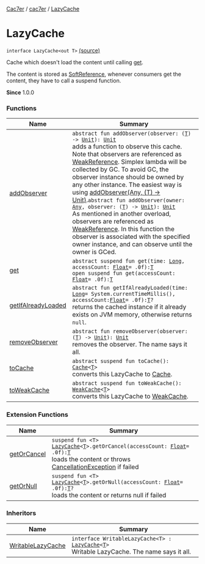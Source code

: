 [Cac7er](../../index.md) / [cac7er](../index.md) / [LazyCache](./index.md)

# LazyCache

`interface LazyCache<out T>` [(source)](http://2wiqua.wcaokaze.com/gitbucket/wcaokaze/Cac7er/blob/master/src/main/java/cac7er/LazyCache.kt#L14)

Cache which doesn't load the content until calling [get](get.md).

The content is stored as [SoftReference](http://docs.oracle.com/javase/6/docs/api/java/lang/ref/SoftReference.html), whenever consumers get the content,
they have to call a suspend function.

**Since**
1.0.0

### Functions

| Name | Summary |
|---|---|
| [addObserver](add-observer.md) | `abstract fun addObserver(observer: (`[`T`](index.md#T)`) -> `[`Unit`](https://kotlinlang.org/api/latest/jvm/stdlib/kotlin/-unit/index.html)`): `[`Unit`](https://kotlinlang.org/api/latest/jvm/stdlib/kotlin/-unit/index.html)<br>adds a function to observe this cache. Note that observers are referenced as [WeakReference](http://docs.oracle.com/javase/6/docs/api/java/lang/ref/WeakReference.html). Simplex lambda will be collected by GC. To avoid GC, the observer instance should be owned by any other instance. The easiest way is using [addObserver(Any, (T) -&gt; Unit)](add-observer.md).`abstract fun addObserver(owner: `[`Any`](https://kotlinlang.org/api/latest/jvm/stdlib/kotlin/-any/index.html)`, observer: (`[`T`](index.md#T)`) -> `[`Unit`](https://kotlinlang.org/api/latest/jvm/stdlib/kotlin/-unit/index.html)`): `[`Unit`](https://kotlinlang.org/api/latest/jvm/stdlib/kotlin/-unit/index.html)<br>As mentioned in another overload, observers are referenced as [WeakReference](http://docs.oracle.com/javase/6/docs/api/java/lang/ref/WeakReference.html). In this function the observer is associated with the specified owner instance, and can observe until the owner is GCed. |
| [get](get.md) | `abstract suspend fun get(time: `[`Long`](https://kotlinlang.org/api/latest/jvm/stdlib/kotlin/-long/index.html)`, accessCount: `[`Float`](https://kotlinlang.org/api/latest/jvm/stdlib/kotlin/-float/index.html)` = .0f): `[`T`](index.md#T)<br>`open suspend fun get(accessCount: `[`Float`](https://kotlinlang.org/api/latest/jvm/stdlib/kotlin/-float/index.html)` = .0f): `[`T`](index.md#T) |
| [getIfAlreadyLoaded](get-if-already-loaded.md) | `abstract fun getIfAlreadyLoaded(time: `[`Long`](https://kotlinlang.org/api/latest/jvm/stdlib/kotlin/-long/index.html)` = System.currentTimeMillis(), accessCount: `[`Float`](https://kotlinlang.org/api/latest/jvm/stdlib/kotlin/-float/index.html)` = .0f): `[`T`](index.md#T)`?`<br>returns the cached instance if it already exists on JVM memory, otherwise returns `null`. |
| [removeObserver](remove-observer.md) | `abstract fun removeObserver(observer: (`[`T`](index.md#T)`) -> `[`Unit`](https://kotlinlang.org/api/latest/jvm/stdlib/kotlin/-unit/index.html)`): `[`Unit`](https://kotlinlang.org/api/latest/jvm/stdlib/kotlin/-unit/index.html)<br>removes the observer. The name says it all. |
| [toCache](to-cache.md) | `abstract suspend fun toCache(): `[`Cache`](../-cache/index.md)`<`[`T`](index.md#T)`>`<br>converts this LazyCache to [Cache](../-cache/index.md). |
| [toWeakCache](to-weak-cache.md) | `abstract suspend fun toWeakCache(): `[`WeakCache`](../-weak-cache/index.md)`<`[`T`](index.md#T)`>`<br>converts this LazyCache to [WeakCache](../-weak-cache/index.md). |

### Extension Functions

| Name | Summary |
|---|---|
| [getOrCancel](../get-or-cancel.md) | `suspend fun <T> `[`LazyCache`](./index.md)`<`[`T`](../get-or-cancel.md#T)`>.getOrCancel(accessCount: `[`Float`](https://kotlinlang.org/api/latest/jvm/stdlib/kotlin/-float/index.html)` = .0f): `[`T`](../get-or-cancel.md#T)<br>loads the content or throws [CancellationException](https://kotlin.github.io/kotlinx.coroutines/kotlinx-coroutines-core/kotlinx.coroutines/-cancellation-exception/index.html) if failed |
| [getOrNull](../get-or-null.md) | `suspend fun <T> `[`LazyCache`](./index.md)`<`[`T`](../get-or-null.md#T)`>.getOrNull(accessCount: `[`Float`](https://kotlinlang.org/api/latest/jvm/stdlib/kotlin/-float/index.html)` = .0f): `[`T`](../get-or-null.md#T)`?`<br>loads the content or returns null if failed |

### Inheritors

| Name | Summary |
|---|---|
| [WritableLazyCache](../-writable-lazy-cache/index.md) | `interface WritableLazyCache<T> : `[`LazyCache`](./index.md)`<`[`T`](../-writable-lazy-cache/index.md#T)`>`<br>Writable LazyCache. The name says it all. |
